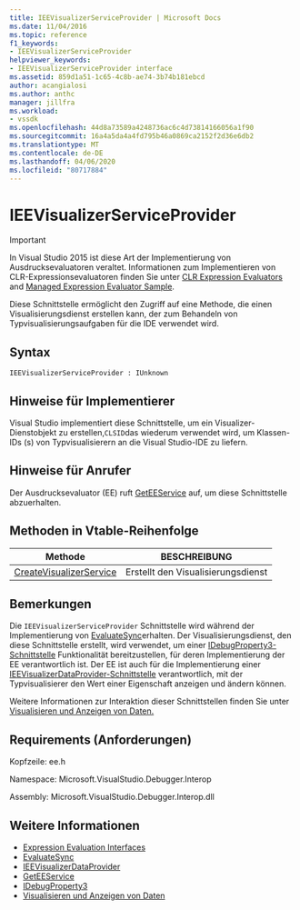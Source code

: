 ```yaml
---
title: IEEVisualizerServiceProvider | Microsoft Docs
ms.date: 11/04/2016
ms.topic: reference
f1_keywords:
- IEEVisualizerServiceProvider
helpviewer_keywords:
- IEEVisualizerServiceProvider interface
ms.assetid: 859d1a51-1c65-4c8b-ae74-3b74b181ebcd
author: acangialosi
ms.author: anthc
manager: jillfra
ms.workload:
- vssdk
ms.openlocfilehash: 44d8a73589a4248736ac6c4d73814166056a1f90
ms.sourcegitcommit: 16a4a5da4a4fd795b46a0869ca2152f2d36e6db2
ms.translationtype: MT
ms.contentlocale: de-DE
ms.lasthandoff: 04/06/2020
ms.locfileid: "80717884"
---
```

# <a name="ieevisualizerserviceprovider"></a>IEEVisualizerServiceProvider
> [!IMPORTANT]
> In Visual Studio 2015 ist diese Art der Implementierung von Ausdrucksevaluatoren veraltet. Informationen zum Implementieren von CLR-Expressionsevaluatoren finden Sie unter [CLR Expression Evaluators](https://github.com/Microsoft/ConcordExtensibilitySamples/wiki/CLR-Expression-Evaluators) and [Managed Expression Evaluator Sample](https://github.com/Microsoft/ConcordExtensibilitySamples/wiki/Managed-Expression-Evaluator-Sample).

 Diese Schnittstelle ermöglicht den Zugriff auf eine Methode, die einen Visualisierungsdienst erstellen kann, der zum Behandeln von Typvisualisierungsaufgaben für die IDE verwendet wird.

## <a name="syntax"></a>Syntax

```
IEEVisualizerServiceProvider : IUnknown
```

## <a name="notes-for-implementers"></a>Hinweise für Implementierer
 Visual Studio implementiert diese Schnittstelle, um ein Visualizer-Dienstobjekt zu erstellen,`CLSID`das wiederum verwendet wird, um Klassen-IDs (s) von Typvisualisierern an die Visual Studio-IDE zu liefern.

## <a name="notes-for-callers"></a>Hinweise für Anrufer
 Der Ausdrucksevaluator (EE) ruft [GetEEService](../../../extensibility/debugger/reference/idebugbinder3-geteeservice.md) auf, um diese Schnittstelle abzuerhalten.

## <a name="methods-in-vtable-order"></a>Methoden in Vtable-Reihenfolge

|Methode|BESCHREIBUNG|
|------------|-----------------|
|[CreateVisualizerService](../../../extensibility/debugger/reference/ieevisualizerserviceprovider-createvisualizerservice.md)|Erstellt den Visualisierungsdienst|

## <a name="remarks"></a>Bemerkungen
 Die `IEEVisualizerServiceProvider` Schnittstelle wird während der Implementierung von [EvaluateSync](../../../extensibility/debugger/reference/idebugparsedexpression-evaluatesync.md)erhalten. Der Visualisierungsdienst, den diese Schnittstelle erstellt, wird verwendet, um einer [IDebugProperty3-Schnittstelle](../../../extensibility/debugger/reference/idebugproperty3.md) Funktionalität bereitzustellen, für deren Implementierung der EE verantwortlich ist. Der EE ist auch für die Implementierung einer [IEEVisualizerDataProvider-Schnittstelle](../../../extensibility/debugger/reference/ieevisualizerdataprovider.md) verantwortlich, mit der Typvisualisierer den Wert einer Eigenschaft anzeigen und ändern können.

 Weitere Informationen zur Interaktion dieser Schnittstellen finden Sie unter [Visualisieren und Anzeigen von Daten.](../../../extensibility/debugger/visualizing-and-viewing-data.md)

## <a name="requirements"></a>Requirements (Anforderungen)
 Kopfzeile: ee.h

 Namespace: Microsoft.VisualStudio.Debugger.Interop

 Assembly: Microsoft.VisualStudio.Debugger.Interop.dll

## <a name="see-also"></a>Weitere Informationen
- [Expression Evaluation Interfaces](../../../extensibility/debugger/reference/expression-evaluation-interfaces.md)
- [EvaluateSync](../../../extensibility/debugger/reference/idebugparsedexpression-evaluatesync.md)
- [IEEVisualizerDataProvider](../../../extensibility/debugger/reference/ieevisualizerdataprovider.md)
- [GetEEService](../../../extensibility/debugger/reference/idebugbinder3-geteeservice.md)
- [IDebugProperty3](../../../extensibility/debugger/reference/idebugproperty3.md)
- [Visualisieren und Anzeigen von Daten](../../../extensibility/debugger/visualizing-and-viewing-data.md)
